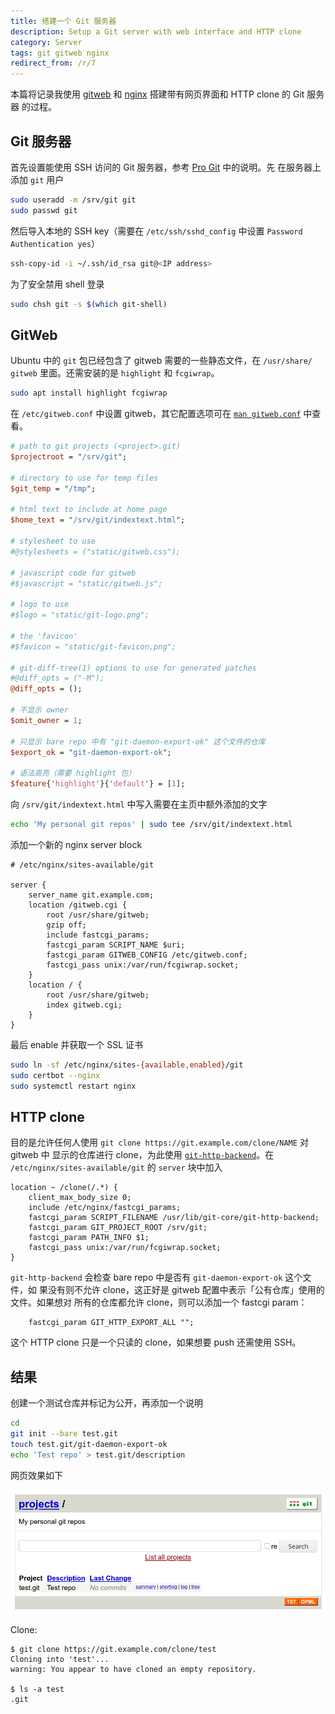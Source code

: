 ```yaml
---
title: 搭建一个 Git 服务器
description: Setup a Git server with web interface and HTTP clone
category: Server
tags: git gitweb nginx
redirect_from: /r/7
---
```


本篇将记录我使用 [gitweb] 和 [nginx] 搭建带有网页界面和 HTTP clone 的 Git 服务器
的过程。

[gitweb]: https://git-scm.com/book/en/v2/Git-on-the-Server-GitWeb
[nginx]: https://nginx.org/

## Git 服务器

首先设置能使用 SSH 访问的 Git 服务器，参考 [Pro Git][git-on-server] 中的说明。先
在服务器上添加 `git` 用户

```sh
sudo useradd -m /srv/git git
sudo passwd git
```

然后导入本地的 SSH key（需要在 `/etc/ssh/sshd_config` 中设置
<code>Password<wbr>Authenti<wbr>cation yes</code>）

```sh
ssh-copy-id -i ~/.ssh/id_rsa git@<IP address>
```

为了安全禁用 shell 登录

```sh
sudo chsh git -s $(which git-shell)
```

[git-on-server]: https://git-scm.com/book/en/v2/Git-on-the-Server-Setting-Up-the-Server

## GitWeb

Ubuntu 中的 `git` 包已经包含了 gitweb 需要的一些静态文件，在 <code>/usr/<wbr>share/<wbr>gitweb</code>
里面。还需安装的是 `highlight` 和 `fcgiwrap`。

```sh
sudo apt install highlight fcgiwrap
```

在 `/etc/gitweb.conf` 中设置 gitweb，其它配置选项可在 [`man gitweb.conf`][gwc]
中查看。

```perl
# path to git projects (<project>.git)
$projectroot = "/srv/git";

# directory to use for temp files
$git_temp = "/tmp";

# html text to include at home page
$home_text = "/srv/git/indextext.html";

# stylesheet to use
#@stylesheets = ("static/gitweb.css");

# javascript code for gitweb
#$javascript = "static/gitweb.js";

# logo to use
#$logo = "static/git-logo.png";

# the 'favicon'
#$favicon = "static/git-favicon.png";

# git-diff-tree(1) options to use for generated patches
#@diff_opts = ("-M");
@diff_opts = ();

# 不显示 owner
$omit_owner = 1;

# 只显示 bare repo 中有 "git-daemon-export-ok" 这个文件的仓库
$export_ok = "git-daemon-export-ok";

# 语法高亮（需要 highlight 包）
$feature{'highlight'}{'default'} = [1];
```

向 `/srv/git/indextext.html` 中写入需要在主页中额外添加的文字

```sh
echo 'My personal git repos' | sudo tee /srv/git/indextext.html
```

添加一个新的 nginx server block

```nginx
# /etc/nginx/sites-available/git

server {
    server_name git.example.com;
    location /gitweb.cgi {
        root /usr/share/gitweb;
        gzip off;
        include fastcgi_params;
        fastcgi_param SCRIPT_NAME $uri;
        fastcgi_param GITWEB_CONFIG /etc/gitweb.conf;
        fastcgi_pass unix:/var/run/fcgiwrap.socket;
    }
    location / {
        root /usr/share/gitweb;
        index gitweb.cgi;
    }
}
```

最后 enable 并获取一个 SSL 证书

```sh
sudo ln -sf /etc/nginx/sites-{available,enabled}/git
sudo certbot --nginx
sudo systemctl restart nginx
```

[gwc]: https://git-scm.com/docs/gitweb.conf "gitweb.conf(5)"

## HTTP clone

目的是允许任何人使用 `git clone https://git.example.com/clone/NAME` 对 gitweb 中
显示的仓库进行 clone，为此使用 [`git-http-backend`][git-http-backend]。在
`/etc/nginx/sites-available/git` 的 `server` 块中加入

```nginx
location ~ /clone(/.*) {
    client_max_body_size 0;
    include /etc/nginx/fastcgi_params;
    fastcgi_param SCRIPT_FILENAME /usr/lib/git-core/git-http-backend;
    fastcgi_param GIT_PROJECT_ROOT /srv/git;
    fastcgi_param PATH_INFO $1;
    fastcgi_pass unix:/var/run/fcgiwrap.socket;
}
```

`git-http-backend` 会检查 bare repo 中是否有 `git-daemon-export-ok` 这个文件，如
果没有则不允许 clone，这正好是 gitweb 配置中表示「公有仓库」使用的文件。如果想对
所有的仓库都允许 clone，则可以添加一个 fastcgi param：
```nginx
    fastcgi_param GIT_HTTP_EXPORT_ALL "";
```

这个 HTTP clone 只是一个只读的 clone，如果想要 push 还需使用 SSH。

[git-http-backend]: https://git-scm.com/docs/git-http-backend

## 结果

创建一个测试仓库并标记为公开，再添加一个说明

```sh
cd
git init --bare test.git
touch test.git/git-daemon-export-ok
echo 'Test repo' > test.git/description
```

网页效果如下

<img src="/images/7-git-server/test.git.png" alt="test.git"
     width="646px" class="align-center" />

Clone:

```console
$ git clone https://git.example.com/clone/test
Cloning into 'test'...
warning: You appear to have cloned an empty repository.

$ ls -a test
.git
```
